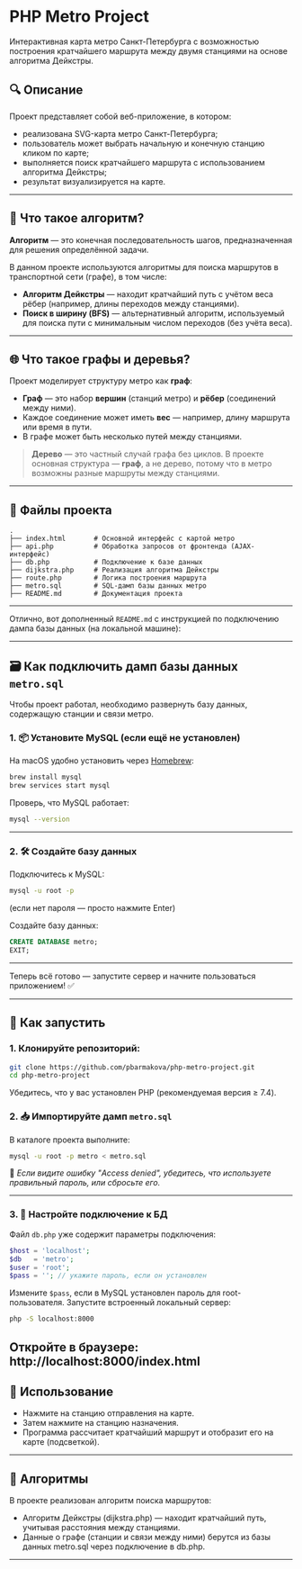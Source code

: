 # PHP Metro Project

Интерактивная карта метро Санкт-Петербурга с возможностью построения кратчайшего маршрута между двумя станциями на основе алгоритма Дейкстры.

## 🔍 Описание

Проект представляет собой веб-приложение, в котором:

- реализована SVG-карта метро Санкт-Петербурга;
- пользователь может выбрать начальную и конечную станцию кликом по карте;
- выполняется поиск кратчайшего маршрута с использованием алгоритма Дейкстры;
- результат визуализируется на карте.

---

## 🧠 Что такое алгоритм?

**Алгоритм** — это конечная последовательность шагов, предназначенная для решения определённой задачи.

В данном проекте используются алгоритмы для поиска маршрутов в транспортной сети (графе), в том числе:

- **Алгоритм Дейкстры** — находит кратчайший путь с учётом веса рёбер (например, длины переходов между станциями).
- **Поиск в ширину (BFS)** — альтернативный алгоритм, используемый для поиска пути с минимальным числом переходов (без учёта веса).

---

## 🌐 Что такое графы и деревья?

Проект моделирует структуру метро как **граф**:

- **Граф** — это набор **вершин** (станций метро) и **рёбер** (соединений между ними).
- Каждое соединение может иметь **вес** — например, длину маршрута или время в пути.
- В графе может быть несколько путей между станциями.

> **Дерево** — это частный случай графа без циклов. В проекте основная структура — **граф**, а не дерево, потому что в метро возможны разные маршруты между станциями.

---

## 📁 Файлы проекта

```plaintext
.
├── index.html       # Основной интерфейс с картой метро
├── api.php          # Обработка запросов от фронтенда (AJAX-интерфейс)
├── db.php           # Подключение к базе данных
├── dijkstra.php     # Реализация алгоритма Дейкстры
├── route.php        # Логика построения маршрута
├── metro.sql        # SQL-дамп базы данных метро
├── README.md        # Документация проекта
```

---

Отлично, вот дополненный `README.md` с инструкцией по подключению дампа базы данных (на локальной машине):

---

## 🗃 Как подключить дамп базы данных `metro.sql`

Чтобы проект работал, необходимо развернуть базу данных, содержащую станции и связи метро.

### 1. 📦 Установите MySQL (если ещё не установлен)

На macOS удобно установить через [Homebrew](https://brew.sh):

```bash
brew install mysql
brew services start mysql
```

Проверь, что MySQL работает:

```bash
mysql --version
```

---

### 2. 🛠 Создайте базу данных

Подключитесь к MySQL:

```bash
mysql -u root -p
```

(если нет пароля — просто нажмите Enter)

Создайте базу данных:

```sql
CREATE DATABASE metro;
EXIT;
```
---

Теперь всё готово — запустите сервер и начните пользоваться приложением! ✅

---


## 🚀 Как запустить

### 1. Клонируйте репозиторий:
   ```bash
   git clone https://github.com/pbarmakova/php-metro-project.git
   cd php-metro-project
```
Убедитесь, что у вас установлен PHP (рекомендуемая версия ≥ 7.4).
### 2. 📥 Импортируйте дамп `metro.sql`

В каталоге проекта выполните:

```bash
mysql -u root -p metro < metro.sql
```

📌 *Если видите ошибку "Access denied", убедитесь, что используете правильный пароль, или сбросьте его.*

---

### 3. 🔌 Настройте подключение к БД

Файл `db.php` уже содержит параметры подключения:

```php
$host = 'localhost';
$db   = 'metro';
$user = 'root';
$pass = ''; // укажите пароль, если он установлен
```

Измените `$pass`, если в MySQL установлен пароль для root-пользователя.
Запустите встроенный локальный сервер:
```bash
php -S localhost:8000
```
Откройте в браузере:
http://localhost:8000/index.html
---

## 🎯 Использование

- Нажмите на станцию отправления на карте.
- Затем нажмите на станцию назначения.
- Программа рассчитает кратчайший маршрут и отобразит его на карте (подсветкой).
---
## 🔧 Алгоритмы

В проекте реализован алгоритм поиска маршрутов:

- Алгоритм Дейкстры (dijkstra.php) — находит кратчайший путь, учитывая расстояния между станциями.
- Данные о графе (станции и связи между ними) берутся из базы данных metro.sql через подключение в db.php.
---
